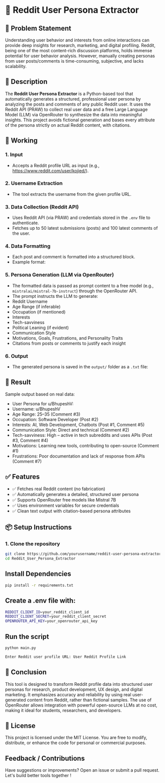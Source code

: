 # 🧠 Reddit User Persona Extractor

## 🚩 Problem Statement

Understanding user behavior and interests from online interactions can provide deep insights for research, marketing, and digital profiling. Reddit, being one of the most content-rich discussion platforms, holds immense potential for user behavior analysis. However, manually creating personas from user posts/comments is time-consuming, subjective, and lacks scalability.

## 📜 Description

The **Reddit User Persona Extractor** is a Python-based tool that automatically generates a structured, professional user persona by analyzing the posts and comments of any public Reddit user. It uses the Reddit API (PRAW) to collect real user data and a free Large Language Model (LLM) via OpenRouter to synthesize the data into meaningful insights. This project avoids fictional generation and bases every attribute of the persona strictly on actual Reddit content, with citations.

## 🔧 Working

### 1. Input
- Accepts a Reddit profile URL as input (e.g., https://www.reddit.com/user/kojied/).

### 2. Username Extraction
- The tool extracts the username from the given profile URL.

### 3. Data Collection (Reddit API)
- Uses Reddit API (via PRAW) and credentials stored in the `.env` file to authenticate.
- Fetches up to 50 latest submissions (posts) and 100 latest comments of the user.

### 4. Data Formatting
- Each post and comment is formatted into a structured block.
- Example format:


### 5. Persona Generation (LLM via OpenRouter)
- The formatted data is passed as prompt content to a free model (e.g., `mistralai/mistral-7b-instruct`) through the OpenRouter API.
- The prompt instructs the LLM to generate:
- Reddit Username
- Age Range (if inferable)
- Occupation (if mentioned)
- Interests
- Tech-savviness
- Political Leaning (if evident)
- Communication Style
- Motivations, Goals, Frustrations, and Personality Traits
- Citations from posts or comments to justify each insight

### 6. Output
- The generated persona is saved in the `output/` folder as a `.txt` file:


## 🧪 Result

Sample output based on real data:

- User Persona for u/BhupeshV:
- Username: u/BhupeshV
- Age Range: 25–35 (Comment #3)
- Occupation: Software Developer (Post #2)
- Interests: AI, Web Development, Chatbots (Post #1, Comment #5)
- Communication Style: Direct and technical (Comment #2)
- Tech-savviness: High – active in tech subreddits and uses APIs (Post #3, Comment #4)
- Motivations: Learning new tools, contributing to open-source (Comment #1)
- Frustrations: Poor documentation and lack of response from APIs (Comment #7)


## ✅ Features

- ✅ Fetches real Reddit content (no fabrication)
- ✅ Automatically generates a detailed, structured user persona
- ✅ Supports OpenRouter free models like Mistral 7B
- ✅ Uses environment variables for secure credentials
- ✅ Clean text output with citation-based persona attributes

## 📦 Setup Instructions

### 1. Clone the repository
```bash
git clone https://github.com/yourusername/reddit-user-persona-extractor.git
cd Reddit_User_Persona_Extractor
```

## Install Dependencies

```bash
pip install -r requirements.txt
```

## Create a .env file with:

```bash
REDDIT_CLIENT_ID=your_reddit_client_id
REDDIT_CLIENT_SECRET=your_reddit_client_secret
OPENROUTER_API_KEY=your_openrouter_api_key
```

## Run the script

```bash
python main.py

Enter Reddit user profile URL: User Reddit Profile Link
```


## 📌 Conclusion

This tool is designed to transform Reddit profile data into structured user personas for research, product development, UX design, and digital marketing. It emphasizes accuracy and reliability by using real user-generated content from Reddit, rather than fictional samples. The use of OpenRouter allows integration with powerful open-source LLMs at no cost, making it ideal for students, researchers, and developers.

## 🧾 License
This project is licensed under the MIT License. You are free to modify, distribute, or enhance the code for personal or commercial purposes.

## Feedback / Contributions

Have suggestions or improvements? Open an issue or submit a pull request. Let's build better tools together !
